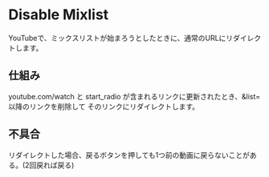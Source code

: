# Disable Mixlist
YouTubeで、ミックスリストが始まろうとしたときに、通常のURLにリダイレクトします。

## 仕組み
youtube.com/watch と start_radio が含まれるリンクに更新されたとき、&list= 以降のリンクを削除して そのリンクにリダイレクトします。

## 不具合
リダイレクトした場合、戻るボタンを押しても1つ前の動画に戻らないことがある。(2回戻れば戻る)
